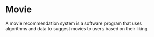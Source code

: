 # Movie
A movie recommendation system is a software program that uses algorithms and data to suggest movies to users based on their liking.
